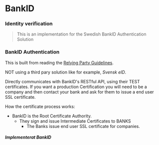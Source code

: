 # BankID

### Identity verification

> This is an implementation for the Swedish BankID Authentication Solution

### BankID Authentication

 This is built from reading the [Relying Party Guidelines](https://www.bankid.com/bankid-i-dina-tjanster/rp-info).
 
 NOT using a third pary solution like for example, *Svensk eID*.
 
 Directly communicates with BankID's RESTful API, using their TEST certificates. If you want a production Certification you will need to be a company and then contact your bank and ask for them to issue a end user SSL certificate. 
 
 
 How the certificate process works:
 
 - BankID is the Root Certificate Authority.
    - They sign and issue Intermediate Certificates to BANKS
       - The Banks issue end user SSL certificate for companies.




 
##### Implementerat BankID
